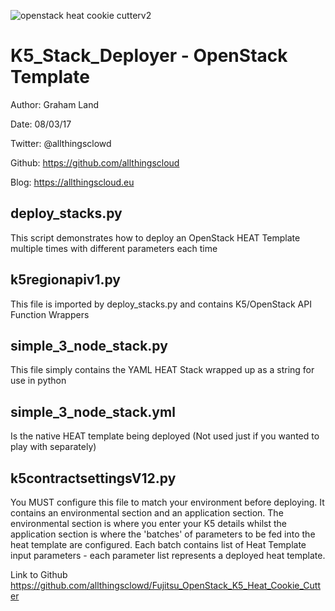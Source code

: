 ![openstack heat cookie cutterv2](https://cloud.githubusercontent.com/assets/9472095/23799593/fb63e52c-05a0-11e7-98d1-521e2ee34424.jpg)

# K5_Stack_Deployer - OpenStack Template

Author: Graham Land

Date: 08/03/17

Twitter: @allthingsclowd

Github: https://github.com/allthingscloud

Blog: https://allthingscloud.eu


## deploy_stacks.py

This script demonstrates how to deploy an OpenStack HEAT Template
multiple times with different parameters each time

## k5regionapiv1.py

This file is imported by deploy_stacks.py and contains K5/OpenStack API Function Wrappers

## simple_3_node_stack.py

This file simply contains the YAML HEAT Stack wrapped up as a string for use in python

## simple_3_node_stack.yml

Is the native HEAT template being deployed (Not used just if you wanted to play with separately)

##  k5contractsettingsV12.py

You MUST configure this file to match your environment before deploying.
It contains an environmental section and an application section.
The environmental section is where you enter your K5 details whilst the application section is where the 'batches' of parameters to be fed into the heat template are configured.
Each batch contains list of Heat Template input parameters - each parameter list represents a deployed heat template.


Link to Github
https://github.com/allthingsclowd/Fujitsu_OpenStack_K5_Heat_Cookie_Cutter





